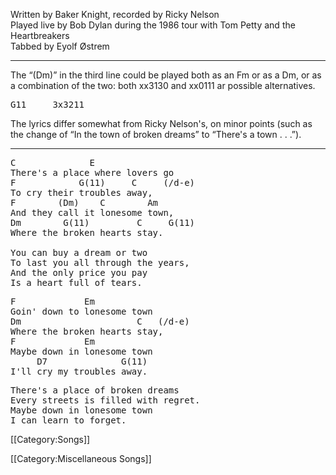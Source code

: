 Written by Baker Knight, recorded by Ricky Nelson<br>
Played live by Bob Dylan during the 1986 tour with Tom Petty and the
Heartbreakers<br>
Tabbed by Eyolf Østrem

----
The “(Dm)” in the third line could be played both as an Fm or as a
Dm, or as a combination of the two: both xx3130 and xx0111 ar possible
alternatives.

<pre class="chords">
G11     3x3211
</pre>

The lyrics differ somewhat from Ricky Nelson's, on minor points (such
as the change of “In the town of broken dreams” to “There's a town
. . .”).

----
<pre class="verse">
C              E
There's a place where lovers go
F            G(11)     C     (/d-e)
To cry their troubles away,
F        (Dm)    C        Am
And they call it lonesome town,
Dm        G(11)         C     G(11)
Where the broken hearts stay.

You can buy a dream or two
To last you all through the years,
And the only price you pay
Is a heart full of tears.
</pre>

<pre class="bridge">
F             Em
Goin' down to lonesome town
Dm                      C   (/d-e)
Where the broken hearts stay,
F             Em
Maybe down in lonesome town
     D7              G(11)
I'll cry my troubles away.
</pre>

<pre class="verse">
There's a place of broken dreams
Every streets is filled with regret.
Maybe down in lonesome town
I can learn to forget.
</pre>

[[Category:Songs]]

[[Category:Miscellaneous Songs]]
